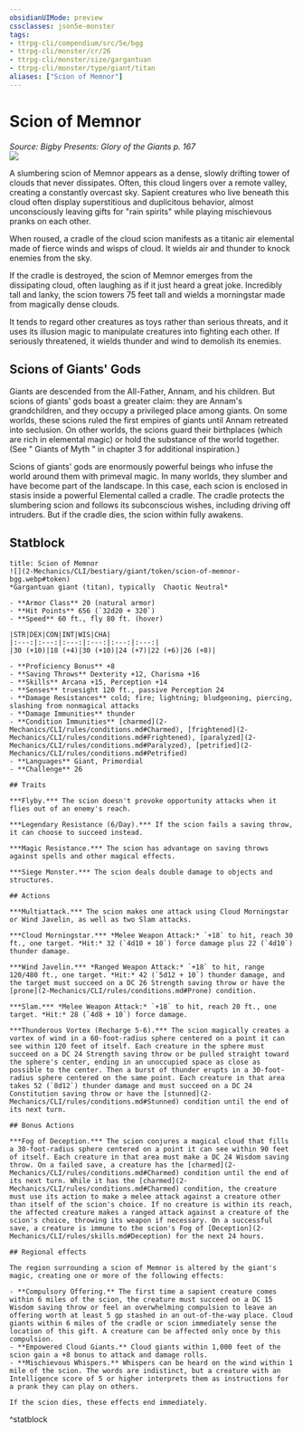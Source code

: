 ```yaml
---
obsidianUIMode: preview
cssclasses: json5e-monster
tags:
- ttrpg-cli/compendium/src/5e/bgg
- ttrpg-cli/monster/cr/26
- ttrpg-cli/monster/size/gargantuan
- ttrpg-cli/monster/type/giant/titan
aliases: ["Scion of Memnor"]
---
```

# Scion of Memnor
*Source: Bigby Presents: Glory of the Giants p. 167*  
![](2-Mechanics/CLI/bestiary/giant/img/scion-of-memnor.webp#right)

A slumbering scion of Memnor appears as a dense, slowly drifting tower of clouds that never dissipates. Often, this cloud lingers over a remote valley, creating a constantly overcast sky. Sapient creatures who live beneath this cloud often display superstitious and duplicitous behavior, almost unconsciously leaving gifts for "rain spirits" while playing mischievous pranks on each other.

When roused, a cradle of the cloud scion manifests as a titanic air elemental made of fierce winds and wisps of cloud. It wields air and thunder to knock enemies from the sky.

If the cradle is destroyed, the scion of Memnor emerges from the dissipating cloud, often laughing as if it just heard a great joke. Incredibly tall and lanky, the scion towers 75 feet tall and wields a morningstar made from magically dense clouds.

It tends to regard other creatures as toys rather than serious threats, and it uses its illusion magic to manipulate creatures into fighting each other. If seriously threatened, it wields thunder and wind to demolish its enemies.

## Scions of Giants' Gods

Giants are descended from the All-Father, Annam, and his children. But scions of giants' gods boast a greater claim: they are Annam's grandchildren, and they occupy a privileged place among giants. On some worlds, these scions ruled the first empires of giants until Annam retreated into seclusion. On other worlds, the scions guard their birthplaces (which are rich in elemental magic) or hold the substance of the world together. (See " Giants of Myth " in chapter 3 for additional inspiration.)

Scions of giants' gods are enormously powerful beings who infuse the world around them with primeval magic. In many worlds, they slumber and have become part of the landscape. In this case, each scion is enclosed in stasis inside a powerful Elemental called a cradle. The cradle protects the slumbering scion and follows its subconscious wishes, including driving off intruders. But if the cradle dies, the scion within fully awakens.

## Statblock

```ad-statblock
title: Scion of Memnor
![](2-Mechanics/CLI/bestiary/giant/token/scion-of-memnor-bgg.webp#token)
*Gargantuan giant (titan), typically  Chaotic Neutral*

- **Armor Class** 20 (natural armor)
- **Hit Points** 656 (`32d20 + 320`) 
- **Speed** 60 ft., fly 80 ft. (hover)

|STR|DEX|CON|INT|WIS|CHA|
|:---:|:---:|:---:|:---:|:---:|:---:|
|30 (+10)|18 (+4)|30 (+10)|24 (+7)|22 (+6)|26 (+8)|

- **Proficiency Bonus** +8
- **Saving Throws** Dexterity +12, Charisma +16
- **Skills** Arcana +15, Perception +14
- **Senses** truesight 120 ft., passive Perception 24
- **Damage Resistances** cold; fire; lightning; bludgeoning, piercing, slashing from nonmagical attacks
- **Damage Immunities** thunder
- **Condition Immunities** [charmed](2-Mechanics/CLI/rules/conditions.md#Charmed), [frightened](2-Mechanics/CLI/rules/conditions.md#Frightened), [paralyzed](2-Mechanics/CLI/rules/conditions.md#Paralyzed), [petrified](2-Mechanics/CLI/rules/conditions.md#Petrified)
- **Languages** Giant, Primordial
- **Challenge** 26

## Traits

***Flyby.*** The scion doesn't provoke opportunity attacks when it flies out of an enemy's reach.

***Legendary Resistance (6/Day).*** If the scion fails a saving throw, it can choose to succeed instead.

***Magic Resistance.*** The scion has advantage on saving throws against spells and other magical effects.

***Siege Monster.*** The scion deals double damage to objects and structures.

## Actions

***Multiattack.*** The scion makes one attack using Cloud Morningstar or Wind Javelin, as well as two Slam attacks.

***Cloud Morningstar.*** *Melee Weapon Attack:* `+18` to hit, reach 30 ft., one target. *Hit:* 32 (`4d10 + 10`) force damage plus 22 (`4d10`) thunder damage.

***Wind Javelin.*** *Ranged Weapon Attack:* `+18` to hit, range 120/480 ft., one target. *Hit:* 42 (`5d12 + 10`) thunder damage, and the target must succeed on a DC 26 Strength saving throw or have the [prone](2-Mechanics/CLI/rules/conditions.md#Prone) condition.

***Slam.*** *Melee Weapon Attack:* `+18` to hit, reach 20 ft., one target. *Hit:* 28 (`4d8 + 10`) force damage.

***Thunderous Vortex (Recharge 5-6).*** The scion magically creates a vortex of wind in a 60-foot-radius sphere centered on a point it can see within 120 feet of itself. Each creature in the sphere must succeed on a DC 24 Strength saving throw or be pulled straight toward the sphere's center, ending in an unoccupied space as close as possible to the center. Then a burst of thunder erupts in a 30-foot-radius sphere centered on the same point. Each creature in that area takes 52 (`8d12`) thunder damage and must succeed on a DC 24 Constitution saving throw or have the [stunned](2-Mechanics/CLI/rules/conditions.md#Stunned) condition until the end of its next turn.

## Bonus Actions

***Fog of Deception.*** The scion conjures a magical cloud that fills a 30-foot-radius sphere centered on a point it can see within 90 feet of itself. Each creature in that area must make a DC 24 Wisdom saving throw. On a failed save, a creature has the [charmed](2-Mechanics/CLI/rules/conditions.md#Charmed) condition until the end of its next turn. While it has the [charmed](2-Mechanics/CLI/rules/conditions.md#Charmed) condition, the creature must use its action to make a melee attack against a creature other than itself of the scion's choice. If no creature is within its reach, the affected creature makes a ranged attack against a creature of the scion's choice, throwing its weapon if necessary. On a successful save, a creature is immune to the scion's Fog of [Deception](2-Mechanics/CLI/rules/skills.md#Deception) for the next 24 hours.

## Regional effects

The region surrounding a scion of Memnor is altered by the giant's magic, creating one or more of the following effects:

- **Compulsory Offering.** The first time a sapient creature comes within 6 miles of the scion, the creature must succeed on a DC 15 Wisdom saving throw or feel an overwhelming compulsion to leave an offering worth at least 5 gp stashed in an out-of-the-way place. Cloud giants within 6 miles of the cradle or scion immediately sense the location of this gift. A creature can be affected only once by this compulsion.  
- **Empowered Cloud Giants.** Cloud giants within 1,000 feet of the scion gain a +8 bonus to attack and damage rolls.  
- **Mischievous Whispers.** Whispers can be heard on the wind within 1 mile of the scion. The words are indistinct, but a creature with an Intelligence score of 5 or higher interprets them as instructions for a prank they can play on others.  

If the scion dies, these effects end immediately.
```
^statblock